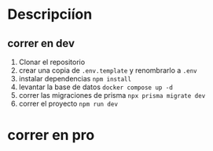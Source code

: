 # Descripciíon 

## correr en dev

1. Clonar el repositorio
2. crear una copia de ```.env.template``` y renombrarlo a ```.env``` 
3. instalar dependencias ```npm install``` 
4. levantar la base de datos ```docker compose up -d```
5. correr las migraciones de prisma ```npx prisma migrate dev```
5. correr el proyecto ```npm run dev```


# correr en pro